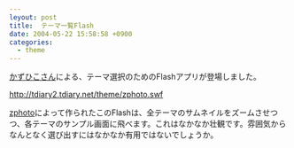 ```yaml
---
leyout: post
title:  テーマ一覧Flash
date: 2004-05-22 15:58:58 +0900
categories:
  - theme
---
```

[かずひこさん](http://kazuhiko.tdiary.net/20040122.html#p02)による、テーマ選択のためのFlashアプリが登場しました。

http://tdiary2.tdiary.net/theme/zphoto.swf

[zphoto](http://www.namazu.org/~satoru/zphoto/)によって作られたこのFlashは、全テーマのサムネイルをズームさせつつ、各テーマのサンプル画面に飛べます。これはなかなか壮観です。雰囲気からなんとなく選び出すにはなかなか有用ではないでしょうか。

